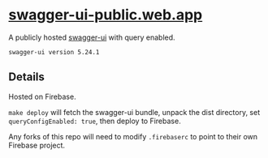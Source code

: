 # <a href="https://swagger-ui-public.web.app" target="_blank" rel="noopener noreferrer">swagger-ui-public.web.app</a>
A publicly hosted [swagger-ui](https://github.com/swagger-api/swagger-ui) with query enabled.

`swagger-ui version 5.24.1`

## Details
Hosted on Firebase.

`make deploy` will fetch the swagger-ui bundle, unpack the dist directory, set `queryConfigEnabled: true`, then deploy to Firebase.

Any forks of this repo will need to modify `.firebaserc` to point to their own Firebase project.
